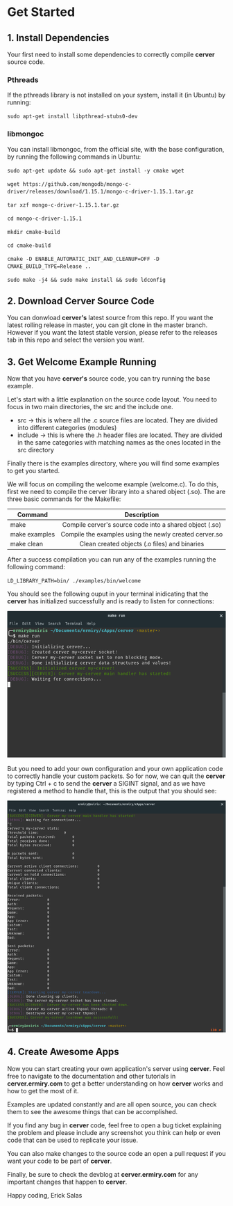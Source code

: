 # Get Started

## 1. Install Dependencies

Your first need to install some dependencies to correctly compile **cerver** source code.

### Pthreads

If the pthreads library is not installed on your system, install it (in Ubuntu) by running:

`sudo apt-get install libpthread-stubs0-dev`

### libmongoc

You can install libmongoc, from the official site, with the base configuration, by running the following commands in Ubuntu:

`sudo apt-get update && sudo apt-get install -y cmake wget`

`wget https://github.com/mongodb/mongo-c-driver/releases/download/1.15.1/mongo-c-driver-1.15.1.tar.gz`

`tar xzf mongo-c-driver-1.15.1.tar.gz`

`cd mongo-c-driver-1.15.1`

`mkdir cmake-build`

`cd cmake-build`

`cmake -D ENABLE_AUTOMATIC_INIT_AND_CLEANUP=OFF -D CMAKE_BUILD_TYPE=Release ..`

`sudo make -j4 && sudo make install && sudo ldconfig`

## 2. Download Cerver Source Code

You can donwload **cerver's** latest source from this repo. If you want the latest rolling release in master, you can git clone in the master branch. However if you want the latest stable version, please refer to the releases tab in this repo and select the version you want.

## 3. Get Welcome Example Running

Now that you have **cerver's** source code, you can try running the base example.

Let's start with a little explanation on the source code layout. You need to focus in two main directories, the src and the include one.

- src -> this is where all the .c source files are located. They are divided into different categories (modules)
- include -> this is where the .h header files are located. They are divided in the same categories with matching names as the ones located in the src directory

Finally there is the examples directory, where you will find some examples to get you started.

We will focus on compiling the welcome example (welcome.c). To do this, first we need to compile the cerver library into a shared object (.so). The are three basic commands for the Makefile:

| Command        | Description   |
| -------------  |:-------------:|
| make           | Compile cerver's source code into a shared object (.so)          |
| make examples  | Compile the examples using the newly created cerver.so           |
| make clean     | Clean created objects (.o files) and binaries                    |


After a success compilation you can run any of the examples running the following command:

`LD_LIBRARY_PATH=bin/ ./examples/bin/welcome`

You should see the following ouput in your terminal inidicating that the **cerver** has initialized successfully and is ready to listen for connections:

![Welcome Example](./img/cerver-welcome-example.png)

But you need to add your own configuration and your own application code to correctly handle your custom packets. So for now, we can quit the **cerver** by typing Ctrl + c to send the **cerver** a SIGINT signal, and as we have registered a method to handle that, this is the output that you should see:

![Exit Output Example](./img/cerver-exit-example.png)

## 4. Create Awesome Apps

Now you can start creating your own application's server using **cerver**. Feel free to navigate to the documentation and other tutorials in **cerver.ermiry.com** to get a better understanding on how **cerver** works and how to get the most of it.

Examples are updated constantly and are all open source, you can check them to see the awesome things that can be accomplished.

If you find any bug in **cerver** code, feel free to open a bug ticket explaining the problem and please include any screenshot you think can help or even code that can be used to replicate your issue.

You can also make changes to the source code an open a pull request if you want your code to be part of **cerver**.

Finally, be sure to check the devblog at **cerver.ermiry.com** for any important changes that happen to **cerver**.


Happy coding, 
Erick Salas